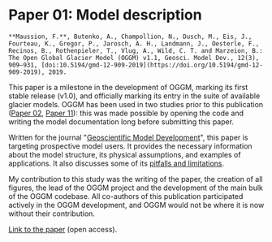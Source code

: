 # Paper 01: Model description

```{admonition} Citation
**Maussion, F.**, Butenko, A., Champollion, N., Dusch, M., Eis, J., Fourteau, K., Gregor, P., Jarosch, A. H., Landmann, J., Oesterle, F., Recinos, B., Rothenpieler, T., Vlug, A., Wild, C. T. and Marzeion, B.: The Open Global Glacier Model (OGGM) v1.1, Geosci. Model Dev., 12(3), 909–931, [doi:10.5194/gmd-12-909-2019](https://doi.org/10.5194/gmd-12-909-2019), 2019.
```

This paper is a milestone in the development of OGGM, marking its first stable release (v1.0), and officially marking
its entry in the suite of available glacier models. OGGM has been used in two studies prior to this
publication ([Paper 02](../ch03/paper_02), [Paper 11](../ch05/paper_11)): this was made possible by opening the code and
writing the model documentation long before submitting this paper.

Written for the journal "[Geoscientific Model Development](https://gmd.copernicus.org)", this paper is targeting
prospective model users. It provides the necessary information about the model structure, its physical assumptions, and
examples of applications. It also discusses some of
its [pitfalls and limitations](https://docs.oggm.org/en/stable/pitfalls.html).

My contribution to this study was the writing of the paper, the creation of all figures, the lead of the OGGM project
and the development of the main bulk of the OGGM codebase. All co-authors of this publication participated actively in
the OGGM development, and OGGM would not be where it is now without their contribution.

[Link to the paper](https://doi.org/10.5194/gmd-12-909-2019) (open access).
